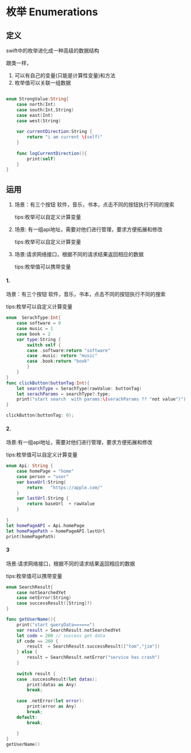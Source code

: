 #  枚举 Enumerations

## 定义

swift中的枚举进化成一种高级的数据结构

跟类一样，

1. 可以有自己的变量(只能是计算性变量)和方法
2. 枚举值可以关联一组数据

```swift

enum StrongValue:String{
    case north(Int)
    case south(Int,String)
    case east(Int)
    case west(String)
    
    var currentDirection:String {
        return "i am current \(self)"
    }
    
    func logCurrentDirection(){
        print(self)
    }
}

```

## 运用

1. 场景：有三个按钮 软件，音乐，书本，点击不同的按钮执行不同的搜索

   tips:枚举可以自定义计算变量

2. 场景: 有一组api地址，需要对他们进行管理，要求方便拓展和修改

   tips:枚举可以自定义计算变量

3. 场景:请求网络接口，根据不同的请求结果返回相应的数据

   tips:枚举值可以携带变量

#### 1.  

场景：有三个按钮 软件，音乐，书本，点击不同的按钮执行不同的搜索

tips:枚举可以自定义计算变量

```swift
enum  SerachType:Int{
    case software = 0
    case music = 1
    case book = 2
    var type:String {
        switch self {
        case .software:return "software"
        case .music: return "music"
        case .book:return "book"
        }
    }
}
func clickButton(buttonTag:Int){
    let searchType = SerachType(rawValue: buttonTag)
    let serachParams = searchType?.type;
    print("start search  with params:\(serachParams ?? "not value")")
}

clickButton(buttonTag: 0);

```


#### 2.

场景:有一组api地址，需要对他们进行管理，要求方便拓展和修改

tips:枚举值可以自定义计算变量

```swift
enum Api: String {
    case homePage = "home"
    case person = "user"
    var baseUrl:String{
        return   "https://apple.com/"
    }
    var lastUrl:String {
        return baseUrl  + rawValue
    }
    
}
let homePageAPI = Api.homePage
let homePagePath = homePageAPI.lastUrl
print(homePagePath)

```



#### 3

场景:请求网络接口，根据不同的请求结果返回相应的数据

 tips:枚举值可以携带变量

```swift
enum SearchResult{
    case notSearchedYet
    case netError(String)
    case successResult([String]?)
}

func getUserName(){
    print("start queryData======")
    var result = SearchResult.notSearchedYet
    let code = 200 // success get data
    if code == 200 {
        result  = SearchResult.successResult(["tom","jim"])
    } else {
        result = SearchResult.netError("service has crash")
    }
    
    switch result {
    case .successResult(let datas):
        print(datas as Any)
        break;
        
    case .netError(let error):
        print(error as Any)
        break;
    default:
        break;
        
    }
}
getUserName()
```

